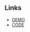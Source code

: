 ## Links

- [DEMO](https://yuliiashatkovska.github.io/star_wars_task/)
- [CODE](https://github.com/YuliiaShatkovska/star_wars_task) 
